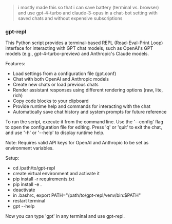 > i mostly made this so that i can save battery (terminal vs. browser)
and use gpt-4-turbo and claude-3-opus in a chat-bot setting with saved chats and without expensive subscriptions

### gpt-repl

This Python script provides a terminal-based REPL (Read-Eval-Print Loop) interface for interacting with GPT chat models, such as OpenAI's GPT models (e.g., gpt-4-turbo-preview) and Anthropic's Claude models.

Features:
- Load settings from a configuration file (gpt.conf)
- Chat with both OpenAI and Anthropic models
- Create new chats or load previous chats
- Render assistant responses using different rendering options (raw, lite, rich)
- Copy code blocks to your clipboard
- Provide runtime help and commands for interacting with the chat
- Automatically save chat history and system prompts for future reference

To run the script, execute it from the command line. Use the '--config' flag to open the configuration file for editing. Press 'q' or 'quit' to exit the chat, and use '-h' or '--help' to display runtime help.

Note: Requires valid API keys for OpenAI and Anthropic to be set as environment variables.

Setup:
- cd /path/to/gpt-repl
- create virtual environment and activate it
- pip install -r requirements.txt
- pip install -e .
- deactivate
- in .bashrc, export PATH="/path/to/gpt-repl/venv/bin:$PATH"
- restart terminal
- gpt --help

Now you can type 'gpt' in any terminal and use gpt-repl. 
